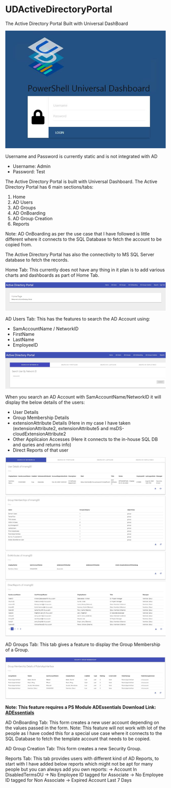 # UDActiveDirectoryPortal
The Active Directory Portal Built with Universal DashBoard

![Image of UD](https://github.com/jagannath79/UDActiveDirectoryPortal/blob/main/LoginPage.JPG)

Username and Password is currently static and is not integrated with AD

* Username: Admin
* Password: Test

The Active Directory Portal is built with Universal Dashboard. The Active Directory Portal has 6 main sections/tabs:

1. Home
2. AD Users
3. AD Groups
4. AD OnBoarding
5. AD Group Creation
6. Reports

Note: AD OnBoarding as per the use case that I have followed is little different where it connects to the SQL Database to fetch the account to be copied from.

The Active Directory Portal has also the connectivity to MS SQL Server database to fetch the records.

Home Tab: This currently does not have any thing in it plan is to add various charts and dashboards as part of Home Tab.

![Image of UDHome](https://github.com/jagannath79/UDActiveDirectoryPortal/blob/main/Home.jpg)

AD Users Tab: This has the features to search the AD Account using:
* SamAccountName / NetworkID
* FirstName
* LastName
* EmployeeID

![Image of UDADUsers](https://github.com/jagannath79/UDActiveDirectoryPortal/blob/main/ADUsers.JPG)

When you search an AD Account with SamAccountName/NetworkID it will display the below details of the users:

* User Details
* Group Membership Details
* extensionAttribute Details (Here in my case I have taken (extensionAttribute2, extensionAttribute5 and msDS-cloudExtensionAttribute2
* Other Applicaion Accesses (Here it connects to the in-house SQL DB and quries and returns info)
* Direct Reports of that user

![Image of UDADUsers1](https://github.com/jagannath79/UDActiveDirectoryPortal/blob/main/ADUsers1.JPG)
![Image of UDADUsers2](https://github.com/jagannath79/UDActiveDirectoryPortal/blob/main/ADUsers2.JPG)
![Image of UDADUsers3](https://github.com/jagannath79/UDActiveDirectoryPortal/blob/main/ADUsers3.JPG)
![Image of UDADUsers4](https://github.com/jagannath79/UDActiveDirectoryPortal/blob/main/ADUsers4.JPG)

AD Groups Tab: This tab gives a feature to display the Group Membership of a Group.

![Image of UDADGroups](https://github.com/jagannath79/UDActiveDirectoryPortal/blob/main/ADGroups.JPG)

**Note: This feature requires a PS Module ADEssentials**
**Download Link: [ADEssentials](https://www.powershellgallery.com/packages/ADEssentials/0.0.102)** 

AD OnBoarding Tab: This form creates a new user account depending on the values passed in the form. Note: This feature will not work with lot of the people as I have coded this for a special use case where it connects to the SQL Database to fetch the template account that needs to be copied.

AD Group Creation Tab: This form creates a new Security Group.

Reports Tab: This tab provides users with different kind of AD Reports, to start with I have added below reports which might not be apt for many people but you can always add you own reports:
-> Account In DisabledTermsOU
-> No Employee ID tagged for Associate
-> No Employee ID tagged for Non Associate
-> Expired Account Last 7 Days
